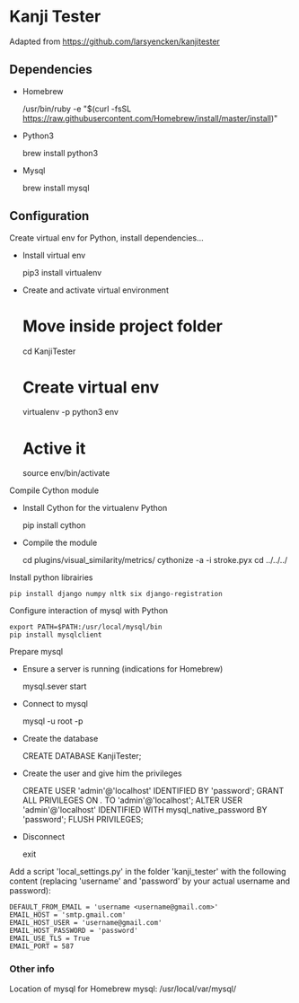 # Kanji Tester

Adapted from https://github.com/larsyencken/kanjitester

## Dependencies


* Homebrew

    
    /usr/bin/ruby -e "$(curl -fsSL https://raw.githubusercontent.com/Homebrew/install/master/install)"

* Python3
    
    
    brew install python3

* Mysql
    
    
    brew install mysql
      
## Configuration


Create virtual env for Python, install dependencies...


* Install virtual env


    pip3 install virtualenv


* Create and activate virtual environment
    
    
    # Move inside project folder
    cd KanjiTester    
    # Create virtual env
    virtualenv -p python3 env 
    # Active it
    source env/bin/activate
        

Compile Cython module

* Install Cython for the virtualenv Python
    
    
    pip install cython
    

* Compile the module


    cd plugins/visual_similarity/metrics/
    cythonize -a -i stroke.pyx
    cd ../../../
    
    
Install python librairies


    pip install django numpy nltk six django-registration
    

Configure interaction of mysql with Python

    export PATH=$PATH:/usr/local/mysql/bin
    pip install mysqlclient


Prepare mysql


* Ensure a server is running (indications for Homebrew)

    
    mysql.sever start

* Connect to mysql
    
    
    mysql -u root -p

* Create the database 
   
    
    CREATE DATABASE KanjiTester;

* Create the user and give him the privileges


    CREATE USER 'admin'@'localhost' IDENTIFIED BY 'password';
    GRANT ALL PRIVILEGES ON *.* TO 'admin'@'localhost';
    ALTER USER 'admin'@'localhost' IDENTIFIED WITH mysql_native_password BY 'password';
    FLUSH PRIVILEGES;
    
* Disconnect


    exit
    

Add a script 'local_settings.py' in the folder 'kanji_tester' with the following content 
(replacing 'username' and 'password' by your actual username and password):

    DEFAULT_FROM_EMAIL = 'username <username@gmail.com>'
    EMAIL_HOST = 'smtp.gmail.com'
    EMAIL_HOST_USER = 'username@gmail.com'
    EMAIL_HOST_PASSWORD = 'password'
    EMAIL_USE_TLS = True
    EMAIL_PORT = 587


### Other info

Location of mysql for Homebrew mysql: /usr/local/var/mysql/